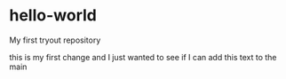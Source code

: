 # hello-world
My first tryout repository

this is my first change and I just wanted to see if I can add this text to the main
